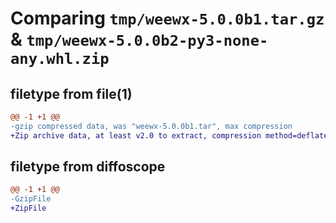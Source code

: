 # Comparing `tmp/weewx-5.0.0b1.tar.gz` & `tmp/weewx-5.0.0b2-py3-none-any.whl.zip`

## filetype from file(1)

```diff
@@ -1 +1 @@
-gzip compressed data, was "weewx-5.0.0b1.tar", max compression
+Zip archive data, at least v2.0 to extract, compression method=deflate
```

## filetype from diffoscope

```diff
@@ -1 +1 @@
-GzipFile
+ZipFile
```

